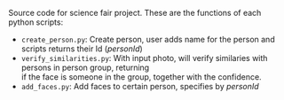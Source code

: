 Source code for science fair project. These are the functions of each python scripts: <br>
* `create_person.py`: Create person, user adds name for the person and scripts returns their Id (*personId*) <br>
* `verify_similarities.py`: With input photo, will verify similaries with persons in person group, returning <br>
if the face is someone in the group, together with the confidence. <br>
* `add_faces.py`: Add faces to certain person, specifies by *personId*